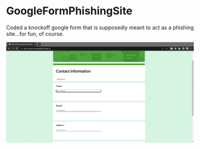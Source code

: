 # GoogleFormPhishingSite

Coded a knockoff google form that is supposedly meant to act as a phishing site...for fun, of course.

![Project Demo GIF](https://github.com/chenweida6220/GoogleFormPhishingSite/blob/main/Readme/Project%20Demo%20GIF.gif)
